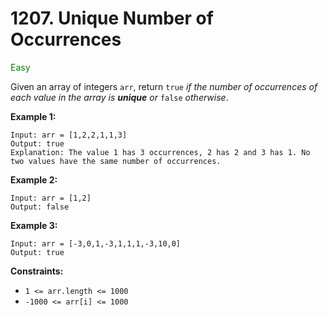 # 1207. Unique Number of Occurrences
<span style="color:green">Easy</span>

Given an array of integers `arr`, return `true` *if the number of occurrences of each value in the array is **unique** or* `false` *otherwise*.

**Example 1:**
```
Input: arr = [1,2,2,1,1,3]
Output: true
Explanation: The value 1 has 3 occurrences, 2 has 2 and 3 has 1. No two values have the same number of occurrences.
```
**Example 2:**
```
Input: arr = [1,2]
Output: false
```
**Example 3:**
```
Input: arr = [-3,0,1,-3,1,1,1,-3,10,0]
Output: true
```

**Constraints:**
- `1 <= arr.length <= 1000`
- `-1000 <= arr[i] <= 1000`